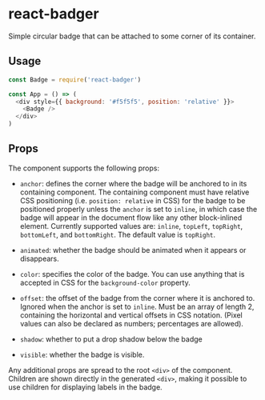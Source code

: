 react-badger
============

Simple circular badge that can be attached to some corner of its container.

Usage
-----

```js
const Badge = require('react-badger')

const App = () => (
  <div style={{ background: '#f5f5f5', position: 'relative' }}>
    <Badge />
  </div>
)
```

Props
-----

The component supports the following props:

* `anchor`: defines the corner where the badge will be anchored to in its
  containing component. The containing component must have relative CSS
  positioning (i.e. `position: relative` in CSS) for the badge to be positioned
  properly unless the `anchor` is set to `inline`, in which case the badge will
  appear in the document flow like any other block-inlined element.
  Currently supported values are: `inline`, `topLeft`, `topRight`, `bottomLeft`,
  and `bottomRight`. The default value is `topRight`.

* `animated`: whether the badge should be animated when it appears or
  disappears.

* `color`: specifies the color of the badge. You can use anything that
  is accepted in CSS for the `background-color` property.

* `offset`: the offset of the badge from the corner where it is anchored to.
  Ignored when the anchor is set to `inline`. Must be an array of length 2,
  containing the horizontal and vertical offsets in CSS notation. (Pixel values
  can also be declared as numbers; percentages are allowed).

* `shadow`: whether to put a drop shadow below the badge

* `visible`: whether the badge is visible.

Any additional props are spread to the root `<div>` of the component.
Children are shown directly in the generated `<div>`, making it possible
to use children for displaying labels in the badge.
